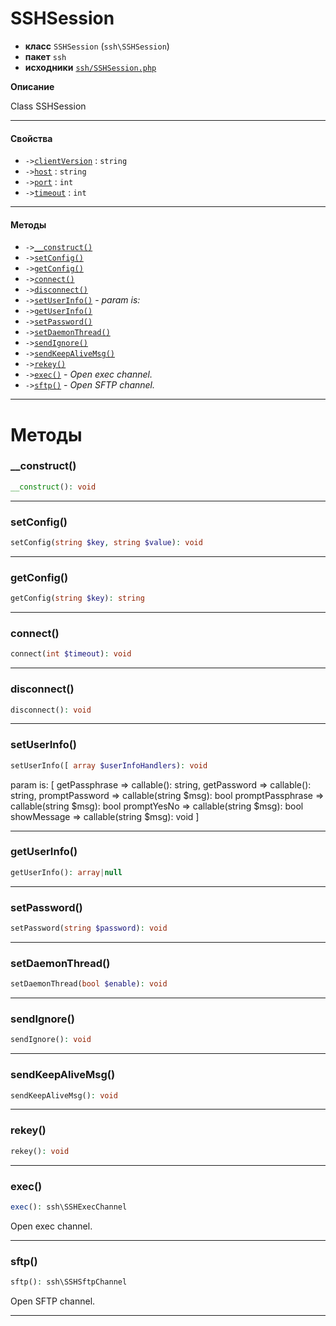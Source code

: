 # SSHSession

- **класс** `SSHSession` (`ssh\SSHSession`)
- **пакет** `ssh`
- **исходники** [`ssh/SSHSession.php`](./src/main/resources/JPHP-INF/sdk/ssh/SSHSession.php)

**Описание**

Class SSHSession

---

#### Свойства

- `->`[`clientVersion`](#prop-clientversion) : `string`
- `->`[`host`](#prop-host) : `string`
- `->`[`port`](#prop-port) : `int`
- `->`[`timeout`](#prop-timeout) : `int`

---

#### Методы

- `->`[`__construct()`](#method-__construct)
- `->`[`setConfig()`](#method-setconfig)
- `->`[`getConfig()`](#method-getconfig)
- `->`[`connect()`](#method-connect)
- `->`[`disconnect()`](#method-disconnect)
- `->`[`setUserInfo()`](#method-setuserinfo) - _param is:_
- `->`[`getUserInfo()`](#method-getuserinfo)
- `->`[`setPassword()`](#method-setpassword)
- `->`[`setDaemonThread()`](#method-setdaemonthread)
- `->`[`sendIgnore()`](#method-sendignore)
- `->`[`sendKeepAliveMsg()`](#method-sendkeepalivemsg)
- `->`[`rekey()`](#method-rekey)
- `->`[`exec()`](#method-exec) - _Open exec channel._
- `->`[`sftp()`](#method-sftp) - _Open SFTP channel._

---
# Методы

<a name="method-__construct"></a>

### __construct()
```php
__construct(): void
```

---

<a name="method-setconfig"></a>

### setConfig()
```php
setConfig(string $key, string $value): void
```

---

<a name="method-getconfig"></a>

### getConfig()
```php
getConfig(string $key): string
```

---

<a name="method-connect"></a>

### connect()
```php
connect(int $timeout): void
```

---

<a name="method-disconnect"></a>

### disconnect()
```php
disconnect(): void
```

---

<a name="method-setuserinfo"></a>

### setUserInfo()
```php
setUserInfo([ array $userInfoHandlers): void
```
param is:
[
getPassphrase => callable(): string,
getPassword => callable(): string,
promptPassword => callable(string $msg): bool
promptPassphrase => callable(string $msg): bool
promptYesNo => callable(string $msg): bool
showMessage => callable(string $msg): void
]

---

<a name="method-getuserinfo"></a>

### getUserInfo()
```php
getUserInfo(): array|null
```

---

<a name="method-setpassword"></a>

### setPassword()
```php
setPassword(string $password): void
```

---

<a name="method-setdaemonthread"></a>

### setDaemonThread()
```php
setDaemonThread(bool $enable): void
```

---

<a name="method-sendignore"></a>

### sendIgnore()
```php
sendIgnore(): void
```

---

<a name="method-sendkeepalivemsg"></a>

### sendKeepAliveMsg()
```php
sendKeepAliveMsg(): void
```

---

<a name="method-rekey"></a>

### rekey()
```php
rekey(): void
```

---

<a name="method-exec"></a>

### exec()
```php
exec(): ssh\SSHExecChannel
```
Open exec channel.

---

<a name="method-sftp"></a>

### sftp()
```php
sftp(): ssh\SSHSftpChannel
```
Open SFTP channel.

---
